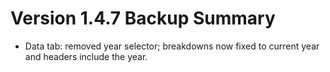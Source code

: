 # Version 1.4.7 Backup Summary

- Data tab: removed year selector; breakdowns now fixed to current year and headers include the year.
